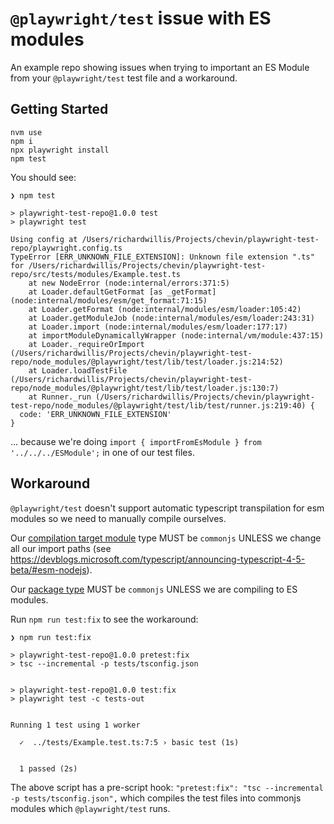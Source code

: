 # `@playwright/test` issue with ES modules

An example repo showing issues when trying to important an ES Module from your `@playwright/test` test file and a workaround.

## Getting Started

```console
nvm use
npm i
npx playwright install
npm test
```

You should see:

```console
❯ npm test

> playwright-test-repo@1.0.0 test
> playwright test

Using config at /Users/richardwillis/Projects/chevin/playwright-test-repo/playwright.config.ts
TypeError [ERR_UNKNOWN_FILE_EXTENSION]: Unknown file extension ".ts" for /Users/richardwillis/Projects/chevin/playwright-test-repo/src/tests/modules/Example.test.ts
    at new NodeError (node:internal/errors:371:5)
    at Loader.defaultGetFormat [as _getFormat] (node:internal/modules/esm/get_format:71:15)
    at Loader.getFormat (node:internal/modules/esm/loader:105:42)
    at Loader.getModuleJob (node:internal/modules/esm/loader:243:31)
    at Loader.import (node:internal/modules/esm/loader:177:17)
    at importModuleDynamicallyWrapper (node:internal/vm/module:437:15)
    at Loader._requireOrImport (/Users/richardwillis/Projects/chevin/playwright-test-repo/node_modules/@playwright/test/lib/test/loader.js:214:52)
    at Loader.loadTestFile (/Users/richardwillis/Projects/chevin/playwright-test-repo/node_modules/@playwright/test/lib/test/loader.js:130:7)
    at Runner._run (/Users/richardwillis/Projects/chevin/playwright-test-repo/node_modules/@playwright/test/lib/test/runner.js:219:40) {
  code: 'ERR_UNKNOWN_FILE_EXTENSION'
}
```

... because we're doing `import { importFromEsModule } from '../../../ESModule';` in one of our test files.

## Workaround

`@playwright/test` doesn't support automatic typescript transpilation for esm modules so we need to manually compile ourselves.

Our [compilation target module](https://github.com/badsyntax/playwright-test-repo/blob/85ad27942cf9ba55dff4724d0d4b115747b5fcea/tests/tsconfig.json#L3) type MUST be `commonjs` UNLESS we change all our import paths (see <https://devblogs.microsoft.com/typescript/announcing-typescript-4-5-beta/#esm-nodejs>).

Our [package type](https://github.com/badsyntax/playwright-test-repo/blob/85ad27942cf9ba55dff4724d0d4b115747b5fcea/package.json#L9) MUST be `commonjs` UNLESS we are compiling to ES modules.

Run `npm run test:fix` to see the workaround:

```console
❯ npm run test:fix

> playwright-test-repo@1.0.0 pretest:fix
> tsc --incremental -p tests/tsconfig.json


> playwright-test-repo@1.0.0 test:fix
> playwright test -c tests-out


Running 1 test using 1 worker

  ✓  ../tests/Example.test.ts:7:5 › basic test (1s)


  1 passed (2s)
```

The above script has a pre-script hook: `"pretest:fix": "tsc --incremental -p tests/tsconfig.json",` which compiles the test files into commonjs modules which `@playwright/test` runs.
